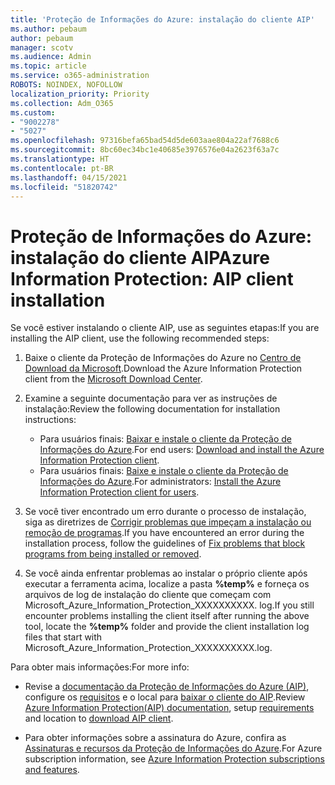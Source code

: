 ```yaml
---
title: 'Proteção de Informações do Azure: instalação do cliente AIP'
ms.author: pebaum
author: pebaum
manager: scotv
ms.audience: Admin
ms.topic: article
ms.service: o365-administration
ROBOTS: NOINDEX, NOFOLLOW
localization_priority: Priority
ms.collection: Adm_O365
ms.custom:
- "9002278"
- "5027"
ms.openlocfilehash: 97316befa65bad54d5de603aae804a22af7688c6
ms.sourcegitcommit: 8bc60ec34bc1e40685e3976576e04a2623f63a7c
ms.translationtype: HT
ms.contentlocale: pt-BR
ms.lasthandoff: 04/15/2021
ms.locfileid: "51820742"
---
```

# <a name="azure-information-protection-aip-client-installation"></a><span data-ttu-id="ac88c-102">Proteção de Informações do Azure: instalação do cliente AIP</span><span class="sxs-lookup"><span data-stu-id="ac88c-102">Azure Information Protection: AIP client installation</span></span>

<span data-ttu-id="ac88c-103">Se você estiver instalando o cliente AIP, use as seguintes etapas:</span><span class="sxs-lookup"><span data-stu-id="ac88c-103">If you are installing the AIP client, use the following recommended steps:</span></span>

1. <span data-ttu-id="ac88c-104">Baixe o cliente da Proteção de Informações do Azure no [Centro de Download da Microsoft](https://www.microsoft.com/download/details.aspx?id=53018).</span><span class="sxs-lookup"><span data-stu-id="ac88c-104">Download the Azure Information Protection client from the [Microsoft Download Center](https://www.microsoft.com/download/details.aspx?id=53018).</span></span>

2. <span data-ttu-id="ac88c-105">Examine a seguinte documentação para ver as instruções de instalação:</span><span class="sxs-lookup"><span data-stu-id="ac88c-105">Review the following documentation for installation instructions:</span></span>

    - <span data-ttu-id="ac88c-106">Para usuários finais: [Baixar e instale o cliente da Proteção de Informações do Azure](https://docs.microsoft.com/azure/information-protection/rms-client/install-client-app).</span><span class="sxs-lookup"><span data-stu-id="ac88c-106">For end users: [Download and install the Azure Information Protection client](https://docs.microsoft.com/azure/information-protection/rms-client/install-client-app).</span></span>
    - <span data-ttu-id="ac88c-107">Para usuários finais: [Baixe e instale o cliente da Proteção de Informações do Azure](https://docs.microsoft.com/azure/information-protection/rms-client/client-admin-guide-install).</span><span class="sxs-lookup"><span data-stu-id="ac88c-107">For administrators: [Install the Azure Information Protection client for users](https://docs.microsoft.com/azure/information-protection/rms-client/client-admin-guide-install).</span></span>

3. <span data-ttu-id="ac88c-108">Se você tiver encontrado um erro durante o processo de instalação, siga as diretrizes de [Corrigir problemas que impeçam a instalação ou remoção de programas](https://support.microsoft.com/help/17588/windows-fix-problems-that-block-programs-being-installed-or-removed).</span><span class="sxs-lookup"><span data-stu-id="ac88c-108">If you have encountered an error during the installation process, follow the guidelines of [Fix problems that block programs from being installed or removed](https://support.microsoft.com/help/17588/windows-fix-problems-that-block-programs-being-installed-or-removed).</span></span>

4. <span data-ttu-id="ac88c-109">Se você ainda enfrentar problemas ao instalar o próprio cliente após executar a ferramenta acima, localize a pasta **%temp%** e forneça os arquivos de log de instalação do cliente que começam com Microsoft_Azure_Information_Protection_XXXXXXXXXX. log.</span><span class="sxs-lookup"><span data-stu-id="ac88c-109">If you still encounter problems installing the client itself after running the above tool, locate the **%temp%** folder and provide the client installation log files that start with Microsoft_Azure_Information_Protection_XXXXXXXXXX.log.</span></span>

<span data-ttu-id="ac88c-110">Para obter mais informações:</span><span class="sxs-lookup"><span data-stu-id="ac88c-110">For more info:</span></span>

- <span data-ttu-id="ac88c-111">Revise a [documentação da Proteção de Informações do Azure (AIP)](https://docs.microsoft.com/azure/information-protection/what-is-information-protection), configure os [requisitos](https://docs.microsoft.com/azure/information-protection/get-started/requirements) e o local para [baixar o cliente do AIP](https://www.microsoft.com/download/details.aspx?id=53018).</span><span class="sxs-lookup"><span data-stu-id="ac88c-111">Review [Azure Information Protection(AIP) documentation](https://docs.microsoft.com/azure/information-protection/what-is-information-protection), setup [requirements](https://docs.microsoft.com/azure/information-protection/get-started/requirements) and location to [download AIP client](https://www.microsoft.com/download/details.aspx?id=53018).</span></span>

- <span data-ttu-id="ac88c-112">Para obter informações sobre a assinatura do Azure, confira as [Assinaturas e recursos da Proteção de Informações do Azure](https://azure.microsoft.com/pricing/details/information-protection).</span><span class="sxs-lookup"><span data-stu-id="ac88c-112">For Azure subscription information, see [Azure Information Protection subscriptions and features](https://azure.microsoft.com/pricing/details/information-protection).</span></span>

